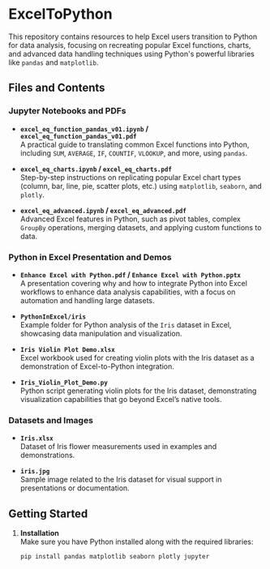 # ExcelToPython

This repository contains resources to help Excel users transition to Python for data analysis, focusing on recreating popular Excel functions, charts, and advanced data handling techniques using Python's powerful libraries like `pandas` and `matplotlib`.

## Files and Contents

### Jupyter Notebooks and PDFs
- **`excel_eq_function_pandas_v01.ipynb` / `excel_eq_function_pandas_v01.pdf`**  
  A practical guide to translating common Excel functions into Python, including `SUM`, `AVERAGE`, `IF`, `COUNTIF`, `VLOOKUP`, and more, using `pandas`.
  
- **`excel_eq_charts.ipynb` / `excel_eq_charts.pdf`**  
  Step-by-step instructions on replicating popular Excel chart types (column, bar, line, pie, scatter plots, etc.) using `matplotlib`, `seaborn`, and `plotly`.
  
- **`excel_eq_advanced.ipynb` / `excel_eq_advanced.pdf`**  
  Advanced Excel features in Python, such as pivot tables, complex `GroupBy` operations, merging datasets, and applying custom functions to data.

### Python in Excel Presentation and Demos
- **`Enhance Excel with Python.pdf` / `Enhance Excel with Python.pptx`**  
  A presentation covering why and how to integrate Python into Excel workflows to enhance data analysis capabilities, with a focus on automation and handling large datasets.
  
- **`PythonInExcel/iris`**  
  Example folder for Python analysis of the `Iris` dataset in Excel, showcasing data manipulation and visualization.
  
- **`Iris Violin Plot Demo.xlsx`**  
  Excel workbook used for creating violin plots with the Iris dataset as a demonstration of Excel-to-Python integration.
  
- **`Iris_Violin_Plot_Demo.py`**  
  Python script generating violin plots for the Iris dataset, demonstrating visualization capabilities that go beyond Excel’s native tools.

### Datasets and Images
- **`Iris.xlsx`**  
  Dataset of Iris flower measurements used in examples and demonstrations.
  
- **`iris.jpg`**  
  Sample image related to the Iris dataset for visual support in presentations or documentation.

## Getting Started

1. **Installation**  
   Make sure you have Python installed along with the required libraries:
   ```bash
   pip install pandas matplotlib seaborn plotly jupyter
